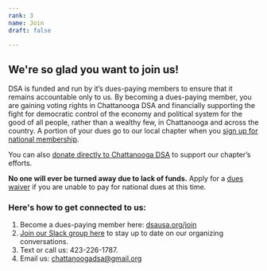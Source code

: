 ```yaml
---
rank: 3
name: Join
draft: false

---
```

## We're so glad you want to join us!

DSA is funded and run by it’s dues-paying members to ensure that it remains accountable only to us. By becoming a dues-paying member, you are gaining voting rights in Chattanooga DSA and financially supporting the fight for democratic control of the economy and political system for the good of all people, rather than a wealthy few, in Chattanooga and across the country. A portion of your dues go to our local chapter when you [sign up for national membership](https://act.dsausa.org/donate/membership_redesign/ "sign up for national membership").

You can also [donate directly to Chattanooga DSA](/donate "Chattanooga DSA donation page") to support our chapter’s efforts.

**No one will ever be turned away due to lack of funds.** Apply for a [dues waiver](https://dsausa.org/dueswaiver "dues waiver") if you are unable to pay for national dues at this time.

### Here's how to get connected to us:

1. Become a dues-paying member here: [dsausa.org/join](dsausa.org/join "dsausa.org/join")
2. [Join our Slack group here](https://join.slack.com/t/noogadsa/shared_invite/zt-dc30et8n-Y8dNgPEH\~TM5hcd4XV7olQ "join our Slack group here") to stay up to date on our organizing conversations.
3. Text or call us: 423-226-1787.
4. Email us: [chattanoogadsa@gmail.org](mailto:chattanoogadsa@gmail.org "chattanoogadsa@gmail.org")